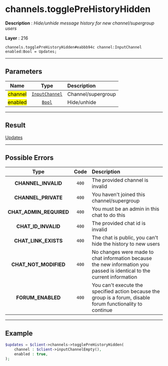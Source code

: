 # channels.togglePreHistoryHidden

**Description** : *Hide/unhide message history for new channel/supergroup users*

**Layer** : 216

```tl
channels.togglePreHistoryHidden#eabbb94c channel:InputChannel enabled:Bool = Updates;
```

---

## Parameters

| Name | Type | Description |
| :---: | :---: | :--- |
| <mark>channel</mark> | [`InputChannel`](type/InputChannel) | Channel/supergroup |
| <mark>enabled</mark> | [`Bool`](type/Bool) | Hide/unhide |

---

## Result

[Updates](type/Updates)

---

## Possible Errors

| Type | Code | Description |
| :---: | :---: | :--- |
| **CHANNEL_INVALID** | `400` | The provided channel is invalid |
| **CHANNEL_PRIVATE** | `400` | You haven't joined this channel/supergroup |
| **CHAT_ADMIN_REQUIRED** | `400` | You must be an admin in this chat to do this |
| **CHAT_ID_INVALID** | `400` | The provided chat id is invalid |
| **CHAT_LINK_EXISTS** | `400` | The chat is public, you can't hide the history to new users |
| **CHAT_NOT_MODIFIED** | `400` | No changes were made to chat information because the new information you passed is identical to the current information |
| **FORUM_ENABLED** | `400` | You can't execute the specified action because the group is a forum, disable forum functionality to continue |

---

## Example

```php
$updates = $client->channels->togglePreHistoryHidden(
	channel : $client->inputChannelEmpty(),
	enabled : true,
);
```